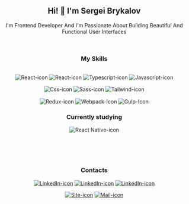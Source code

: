 
<h2 align="center"> Hi! 👋  I'm Sergei Brykalov</h3>

<p align="center">I'm Frontend Developer And I'm Passionate About Building Beautiful And Functional User Interfaces </p>

<br>


<div  align="center" > 
  <h3 align="center">My Skills</h3>
  <div style="display: inline-block;">
    <p>
      <img align="center" alt="React-icon" src="https://img.shields.io/badge/React-20232A?style=for-the-badge&logo=react&logoColor=61DAFB">
      <img align="center" alt="React-icon" src="https://img.shields.io/badge/Next.JS-000000?style=for-the-badge&logo=next.js&logoColor=ffffff">
      <img align="center" alt="Typescript-icon" src="https://img.shields.io/badge/TypeScript-007ACC?style=for-the-badge&logo=typescript&logoColor=white">
      <img align="center" alt="Javascript-icon" src="https://img.shields.io/badge/JavaScript-F7DF1E?style=for-the-badge&logo=javascript&logoColor=black">
    <p>
      <img align="center" alt="Css-icon" src="https://img.shields.io/badge/CSS3-1572B6?style=for-the-badge&logo=css3&logoColor=white">
      <img align="center" alt="Sass-icon" src="https://img.shields.io/badge/Sass-CC6699?style=for-the-badge&logo=sass&logoColor=white">
      <img align="center" alt="Tailwind-icon" src="https://img.shields.io/badge/Tailwind_CSS-38B2AC?style=for-the-badge&logo=tailwind-css&logoColor=white">
    </p>
      <img align="center" alt="Redux-icon" src="https://img.shields.io/badge/Redux-593D88?style=for-the-badge&logo=redux&logoColor=white">
      <img align="center" alt="Webpack-Icon" src="https://img.shields.io/badge/webpack-2E3A41?style=for-the-badge&logo=webpack&logoColor=9DD5F5">
      <img align="center" alt="Gulp-Icon" src="https://img.shields.io/badge/gulp-C0504C?style=for-the-badge&logo=gulp&logoColor=white">
  </div>
  <br>
  <h3 align="center">Currently studying</h3>
  <div style="display: flex; justify-content: center; flex-wrap: wrap; gap: 10px; margin-bottom: 50px;">
    <img align="center" alt="React Native-icon" src="https://img.shields.io/badge/React_Native-20232A?style=for-the-badge&logo=react&logoColor=61DAFB">
  </div>
  <br>
<h3 align="center">Contacts</h3>
 <div>
 <p>
<a href="https://www.linkedin.com/in/sergei-brykalov-63a521234/" target="_blank"><img src="https://img.shields.io/badge/LinkedIn-0077B5?style=for-the-badge&logo=linkedin&logoColor=white" alt="LinkedIn-icon"></a>
<a href="https://t.me/sebryk" target="_blank"><img src="https://img.shields.io/badge/Telegram-2CA5E0?style=for-the-badge&logo=telegram&logoColor=white" alt="LinkedIn-icon"></a>
<a href="https://wa.me/89811930733" target="_blank"><img src="https://img.shields.io/badge/WhatsApp-25D366?style=for-the-badge&logo=whatsapp&logoColor=white" alt="LinkedIn-icon"></a>
</p>
<a href="https://www.brykalov.dev" target="_blank"><img src="https://img.shields.io/badge/website-FCBE5A?style=for-the-badge&logo=About.me&logoColor=black" alt="Site-icon"></a>
<a href="mailto:info@brykalov.dev" target="_blank"><img src="https://img.shields.io/badge/mail-C0504C?style=for-the-badge&logo=About.me&logoColor=white" alt="Mail-icon"></a>
</div>
</div>
<br> 
